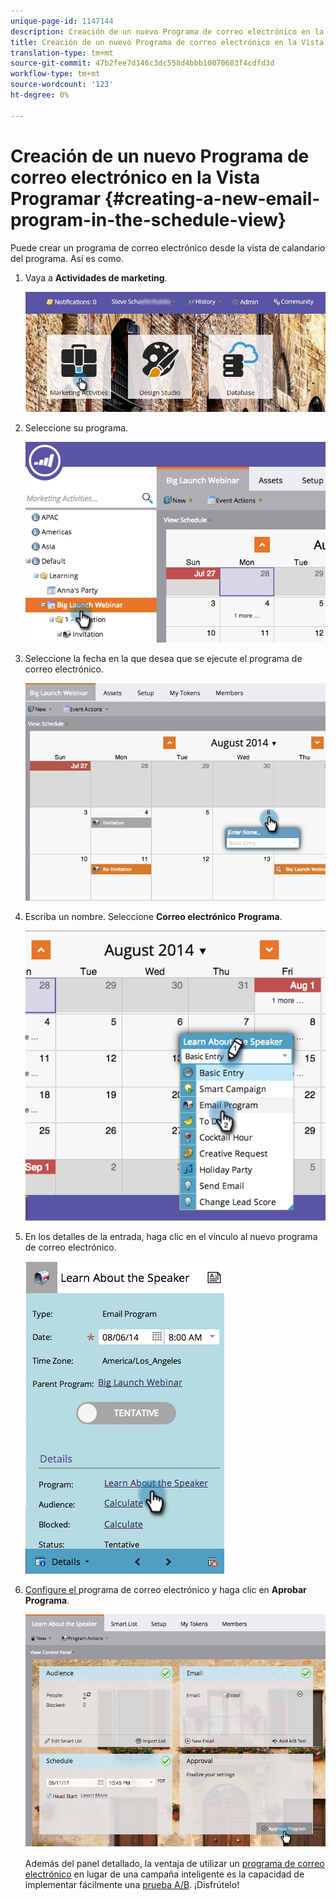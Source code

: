 ```yaml
---
unique-page-id: 1147144
description: Creación de un nuevo Programa de correo electrónico en la Vista Programación - Documentos de marketing - Documentación del producto
title: Creación de un nuevo Programa de correo electrónico en la Vista Programar
translation-type: tm+mt
source-git-commit: 47b2fee7d146c3dc558d4bbb10070683f4cdfd3d
workflow-type: tm+mt
source-wordcount: '123'
ht-degree: 0%

---
```



# Creación de un nuevo Programa de correo electrónico en la Vista Programar {#creating-a-new-email-program-in-the-schedule-view}

Puede crear un programa de correo electrónico desde la vista de calandario del programa. Así es como.

1. Vaya a **Actividades de marketing**.

   ![](assets/login-marketing-activities-2.png)

1. Seleccione su programa.

   ![](assets/image2014-9-23-15-3a34-3a11.png)

1. Seleccione la fecha en la que desea que se ejecute el programa de correo electrónico.

   ![](assets/image2014-9-23-15-3a35-3a16.png)

1. Escriba un nombre. Seleccione **Correo electrónico** **Programa**.

   ![](assets/image2014-9-23-15-3a35-3a32.png)

1. En los detalles de la entrada, haga clic en el vínculo al nuevo programa de correo electrónico.

   ![](assets/image2014-9-23-15-3a35-3a42.png)

1. [Configure el ](../../../../product-docs/email-marketing/email-programs/creating-an-email-program/create-an-email-program.md) programa de correo electrónico y haga clic en  **Aprobar Programa**.

   ![](assets/learnaboutthespeaker.png)

   Además del panel detallado, la ventaja de utilizar un [programa de correo electrónico](http://docs.marketo.com/display/docs/email+programs) en lugar de una campaña inteligente es la capacidad de implementar fácilmente una [prueba A/B](../../../../product-docs/email-marketing/email-programs/email-program-actions/email-test-a-b-test/add-an-a-b-test.md). ¡Disfrútelo!

